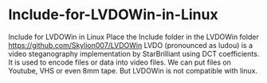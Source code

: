 # Include-for-LVDOWin-in-Linux
Include for LVDOWin in Linux
Place the Include folder in the LVDOWin folder
https://github.com/Skylion007/LVDOWin
LVDO (pronounced as ludou) is a video steganography implementation by StarBrilliant using DCT coefficients.
It is used to encode files or data into video files.
We can put files on Youtube, VHS or even 8mm tape.
But LVDOWin is not compatible with linux.
